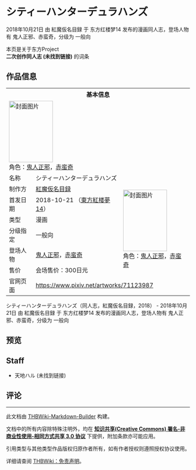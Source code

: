 # シティーハンターデュラハンズ

<!-- source html: G:\repos\THBWiki-Markdown-Builder\THBWikiMarkdown\Temp\main\8\8a\ns0%3A%E3%82%B7%E3%83%86%E3%82%A3%E3%83%BC%E3%83%8F%E3%83%B3%E3%82%BF%E3%83%BC%E3%83%87%E3%83%A5%E3%83%A9%E3%83%8F%E3%83%B3%E3%82%BA.html -->

2018年10月21日 由 紅魔仮名目録 于 东方红楼梦14 发布的漫画同人志，登场人物有 鬼人正邪、赤蛮奇，分级为 一般向

本页是关于东方Project  
 **二次创作同人志 (未找到链接)** 的词条

## 作品信息

<table><tbody><tr><th colspan="3">基本信息</th></tr><tr><td class="cover-artwork-mobile" colspan="2"><a href="./文件-シティーハンターデュラハンズ封面.png.md" class="image" title="封面图片"><img alt="封面图片" src="https://upload.thwiki.cc/thumb/f/f8/%E3%82%B7%E3%83%86%E3%82%A3%E3%83%BC%E3%83%8F%E3%83%B3%E3%82%BF%E3%83%BC%E3%83%87%E3%83%A5%E3%83%A9%E3%83%8F%E3%83%B3%E3%82%BA%E5%B0%81%E9%9D%A2.png/120px-%E3%82%B7%E3%83%86%E3%82%A3%E3%83%BC%E3%83%8F%E3%83%B3%E3%82%BF%E3%83%BC%E3%83%87%E3%83%A5%E3%83%A9%E3%83%8F%E3%83%B3%E3%82%BA%E5%B0%81%E9%9D%A2.png" decoding="async" loading="lazy" width="120" height="168" srcset="https://upload.thwiki.cc/thumb/f/f8/%E3%82%B7%E3%83%86%E3%82%A3%E3%83%BC%E3%83%8F%E3%83%B3%E3%82%BF%E3%83%BC%E3%83%87%E3%83%A5%E3%83%A9%E3%83%8F%E3%83%B3%E3%82%BA%E5%B0%81%E9%9D%A2.png/180px-%E3%82%B7%E3%83%86%E3%82%A3%E3%83%BC%E3%83%8F%E3%83%B3%E3%82%BF%E3%83%BC%E3%83%87%E3%83%A5%E3%83%A9%E3%83%8F%E3%83%B3%E3%82%BA%E5%B0%81%E9%9D%A2.png 1.5x, https://upload.thwiki.cc/thumb/f/f8/%E3%82%B7%E3%83%86%E3%82%A3%E3%83%BC%E3%83%8F%E3%83%B3%E3%82%BF%E3%83%BC%E3%83%87%E3%83%A5%E3%83%A9%E3%83%8F%E3%83%B3%E3%82%BA%E5%B0%81%E9%9D%A2.png/240px-%E3%82%B7%E3%83%86%E3%82%A3%E3%83%BC%E3%83%8F%E3%83%B3%E3%82%BF%E3%83%BC%E3%83%87%E3%83%A5%E3%83%A9%E3%83%8F%E3%83%B3%E3%82%BA%E5%B0%81%E9%9D%A2.png 2x" data-file-width="1028" data-file-height="1436"></a><div class="cover-char">角色：<a href="./鬼人正邪.md" title="鬼人正邪">鬼人正邪</a>，<a href="./赤蛮奇.md" title="赤蛮奇">赤蛮奇</a></div></td>
</tr><tr><td class="label">名称</td><td colspan="2"> シティーハンターデュラハンズ </td></tr><tr><td class="label">制作方</td><td><a href="./紅魔仮名目録.md" title="紅魔仮名目録">紅魔仮名目録</a></td><td class="cover-artwork" rowspan="6" style="min-width:168px;"><a href="./文件-シティーハンターデュラハンズ封面.png.md" class="image" title="封面图片"><img alt="封面图片" src="https://upload.thwiki.cc/thumb/f/f8/%E3%82%B7%E3%83%86%E3%82%A3%E3%83%BC%E3%83%8F%E3%83%B3%E3%82%BF%E3%83%BC%E3%83%87%E3%83%A5%E3%83%A9%E3%83%8F%E3%83%B3%E3%82%BA%E5%B0%81%E9%9D%A2.png/120px-%E3%82%B7%E3%83%86%E3%82%A3%E3%83%BC%E3%83%8F%E3%83%B3%E3%82%BF%E3%83%BC%E3%83%87%E3%83%A5%E3%83%A9%E3%83%8F%E3%83%B3%E3%82%BA%E5%B0%81%E9%9D%A2.png" decoding="async" loading="lazy" width="120" height="168" srcset="https://upload.thwiki.cc/thumb/f/f8/%E3%82%B7%E3%83%86%E3%82%A3%E3%83%BC%E3%83%8F%E3%83%B3%E3%82%BF%E3%83%BC%E3%83%87%E3%83%A5%E3%83%A9%E3%83%8F%E3%83%B3%E3%82%BA%E5%B0%81%E9%9D%A2.png/180px-%E3%82%B7%E3%83%86%E3%82%A3%E3%83%BC%E3%83%8F%E3%83%B3%E3%82%BF%E3%83%BC%E3%83%87%E3%83%A5%E3%83%A9%E3%83%8F%E3%83%B3%E3%82%BA%E5%B0%81%E9%9D%A2.png 1.5x, https://upload.thwiki.cc/thumb/f/f8/%E3%82%B7%E3%83%86%E3%82%A3%E3%83%BC%E3%83%8F%E3%83%B3%E3%82%BF%E3%83%BC%E3%83%87%E3%83%A5%E3%83%A9%E3%83%8F%E3%83%B3%E3%82%BA%E5%B0%81%E9%9D%A2.png/240px-%E3%82%B7%E3%83%86%E3%82%A3%E3%83%BC%E3%83%8F%E3%83%B3%E3%82%BF%E3%83%BC%E3%83%87%E3%83%A5%E3%83%A9%E3%83%8F%E3%83%B3%E3%82%BA%E5%B0%81%E9%9D%A2.png 2x" data-file-width="1028" data-file-height="1436"></a><div class="cover-char">角色：<a href="./鬼人正邪.md" title="鬼人正邪">鬼人正邪</a>，<a href="./赤蛮奇.md" title="赤蛮奇">赤蛮奇</a></div></td>
</tr><tr><td class="label">首发日期</td><td>2018-10-21&#160;（<a href="/展会作品列表?e=%E4%B8%9C%E6%96%B9%E7%BA%A2%E6%A5%BC%E6%A2%A6%2314">東方紅楼夢14</a>）</td></tr><tr><td class="label">类型</td><td>漫画</td></tr><tr><td class="label">分级指定</td><td>一般向</td></tr><tr><td class="label">登场人物</td><td><a href="./鬼人正邪.md" title="鬼人正邪">鬼人正邪</a>，<a href="./赤蛮奇.md" title="赤蛮奇">赤蛮奇</a></td></tr><tr><td class="label">售价</td><td>会场售价：300日元</td></tr>
<tr><td class="label">官网页面</td><td colspan="2"><a rel="nofollow" class="external free" href="https://www.pixiv.net/artworks/71123987">https://www.pixiv.net/artworks/71123987</a></td></tr></tbody></table>

シティーハンターデュラハンズ（同人志，紅魔仮名目録，2018） - 2018年10月21日 由 紅魔仮名目録 于 东方红楼梦14 发布的漫画同人志，登场人物有 鬼人正邪、赤蛮奇，分级为 一般向

## 预览

## Staff
- 天地ハル (未找到链接)


## 评论




---

此文档由 [THBWiki-Markdown-Builder](https://github.com/Delsin-Yu/THBWiki-Markdown-Builder) 构建。

文档中的所有内容除特殊注明外，均在 [**知识共享(Creative Commons) 署名-非商业性使用-相同方式共享 3.0 协议**](https://creativecommons.org/licenses/by-sa/3.0/deed.zh-hans) 下提供，附加条款亦可能应用。

引用类型与其他类型作品版权归原作者所有，如有作者授权则遵照授权协议使用。

详细请查阅 [THBWiki：免责声明](https://thbwiki.cc/THBWiki:%E5%85%8D%E8%B4%A3%E5%A3%B0%E6%98%8E)。

